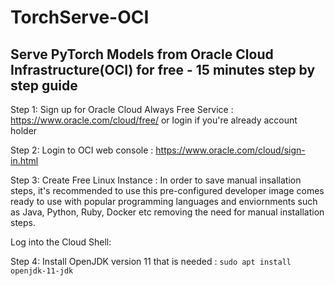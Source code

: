 # TorchServe-OCI
## Serve PyTorch Models from Oracle Cloud Infrastructure(OCI) for free - 15 minutes step by step guide

Step 1: Sign up for Oracle Cloud Always Free Service : https://www.oracle.com/cloud/free/ or login if you're already account holder 

Step 2: Login to OCI web console : https://www.oracle.com/cloud/sign-in.html

Step 3: Create Free Linux Instance : In order to save manual insallation steps, it's recommended to use this pre-configured developer image comes ready to use with popular programming languages and enviornments such as Java, Python, Ruby, Docker etc removing the need for manual installation steps.

Log into the Cloud Shell:

Step 4: Install OpenJDK version 11 that is needed : `sudo apt install openjdk-11-jdk`
